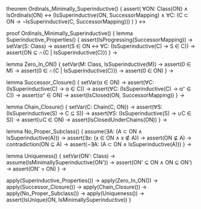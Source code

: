 theorem Ordinals_Minimally_Superinductive() {
  assert(
    ∀ON: Class(ON) ∧ IsOrdinals(ON) ↔ 
    (IsSuperinductive(ON, SuccessorMapping) ∧
     ∀C: (C ⊂ ON → ¬IsSuperinductive(C, SuccessorMapping)))
  )
} ↔

proof Ordinals_Minimally_Superinductive() {
  lemma Superinductive_Properties() {
    assert(IsProgressing(SuccessorMapping)) →
    setVar(S: Class) →
    assert(S ∈ ON ↔ ∀C: (IsSuperinductive(C) → S ∈ C)) →
    assert(ON ⊆ ∩{C | IsSuperinductive(C)})
  } →

  lemma Zero_In_ON() {
    setVar(M: Class, IsSuperinductive(M)) →
    assert(0 ∈ M) →
    assert(0 ∈ ∩{C | IsSuperinductive(C)}) →
    assert(0 ∈ ON)
  } →

  lemma Successor_Closure() {
    setVar(α ∈ ON) →
    assert(∀C: (IsSuperinductive(C) → α ∈ C)) →
    assert(∀C: (IsSuperinductive(C) → α⁺ ∈ C)) →
    assert(α⁺ ∈ ON) →
    assert(IsClosed(ON, SuccessorMapping))
  } →

  lemma Chain_Closure() {
    setVar(C: Chain(C, ON)) →
    assert(∀S: (IsSuperinductive(S) → C ⊆ S)) →
    assert(∀S: (IsSuperinductive(S) → ∪C ∈ S)) →
    assert(∪C ∈ ON) →
    assert(IsClosedUnderChains(ON))
  } →

  lemma No_Proper_Subclass() {
    assume(∃A: (A ⊂ ON ∧ IsSuperinductive(A))) →
    assert(∃x: (x ∈ ON ∧ x ∉ A)) →
    assert(ON ⊈ A) →
    contradiction(ON ⊆ A) →
    assert(¬∃A: (A ⊂ ON ∧ IsSuperinductive(A)))
  } →

  lemma Uniqueness() {
    setVar(ON': Class) →
    assume(IsMinimallySuperinductive(ON')) →
    assert(ON' ⊆ ON ∧ ON ⊆ ON') →
    assert(ON' = ON)
  } →

  apply(Superinductive_Properties()) →
  apply(Zero_In_ON()) →
  apply(Successor_Closure()) →
  apply(Chain_Closure()) →
  apply(No_Proper_Subclass()) →
  apply(Uniqueness()) →
  assert(IsUnique(ON, IsMinimallySuperinductive))
}